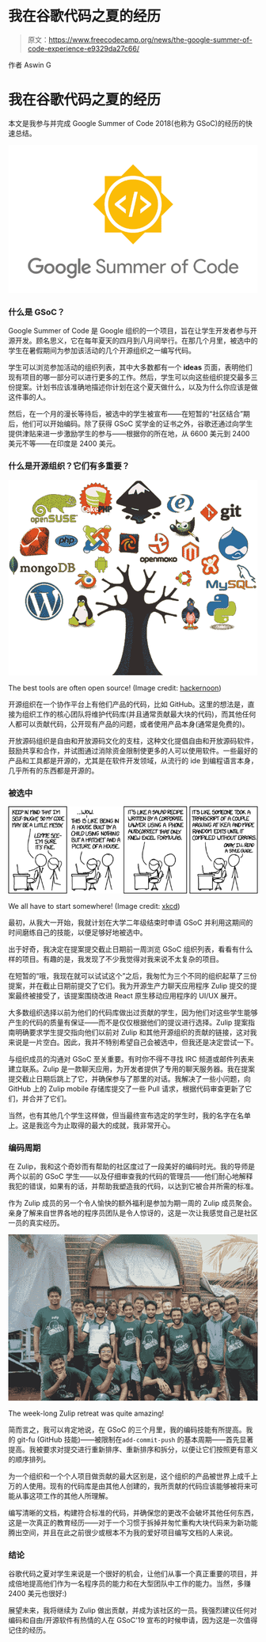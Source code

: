 # 我在谷歌代码之夏的经历

> 原文：<https://www.freecodecamp.org/news/the-google-summer-of-code-experience-e9329da27c66/>

作者 Aswin G

# 我在谷歌代码之夏的经历

本文是我参与并完成 Google Summer of Code 2018(也称为 GSoC)的经历的快速总结。

![dQWqLEerkgkz8Gu89J3gUymNppjOy2ZscfM4](img/a6c710a7116913aaeeed4f0716e02526.png)

### 什么是 GSoC？

Google Summer of Code 是 Google 组织的一个项目，旨在让学生开发者参与开源开发。顾名思义，它在每年夏天的四月到八月间举行。在那几个月里，被选中的学生在暑假期间为参加该活动的几个开源组织之一编写代码。

学生可以浏览参加活动的组织列表，其中大多数都有一个 **ideas** 页面，表明他们现有项目的哪一部分可以进行更多的工作。然后，学生可以向这些组织提交最多三份提案。计划书应该准确地描述你计划在这个夏天做什么，以及为什么你应该是做这件事的人。

然后，在一个月的漫长等待后，被选中的学生被宣布——在短暂的“社区结合”期后，他们可以开始编码。除了获得 GSoC 奖学金的证书之外，谷歌还通过向学生提供津贴来进一步激励学生的参与——根据你的所在地，从 6600 美元到 2400 美元不等——在印度是 2400 美元。

### 什么是开源组织？它们有多重要？

![67ID7G4pwqCBmyyLCJ2qAGSL7aixTT3IxZSY](img/090a088a93a90ab4040192339df71d38.png)

The best tools are often open source! (Image credit: [hackernoon](https://hackernoon.com/lessons-for-creating-good-open-source-software-1b7bbbc13b13))

开源组织在一个协作平台上有他们产品的代码，比如 GitHub。这里的想法是，直接为组织工作的核心团队将维护代码库(并且通常贡献最大块的代码)，而其他任何人都可以贡献代码，公开现有产品的问题，或者使用产品本身(通常是免费的)。

开放源码组织是自由和开放源码文化的支柱，这种文化提倡自由和开放源码软件，鼓励共享和合作，并试图通过消除资金限制使更多的人可以使用软件。一些最好的产品和工具都是开源的，尤其是在软件开发领域，从流行的 ide 到编程语言本身，几乎所有的东西都是开源的。

### 被选中

![RcNw3oCUXWpyZZJ9hLavh5MoSOzYavx4TWqe](img/55fb40dfc38d506c2585707928256337.png)

We all have to start somewhere! (Image credit: [xkcd](https://xkcd.com/))

最初，从我大一开始，我就计划在大学二年级结束时申请 GSoC 并利用这期间的时间磨练自己的技能，以便足够好地被选中。

出于好奇，我决定在提案提交截止日期前一周浏览 GSoC 组织列表，看看有什么样的项目。有趣的是，我发现了不少我觉得对我来说不太复杂的项目。

在短暂的“哦，我现在就可以试试这个”之后，我匆忙为三个不同的组织起草了三份提案，并在截止日期前提交了它们。我为开源生产力聊天应用程序 Zulip 提交的提案最终被接受了，该提案围绕改进 React 原生移动应用程序的 UI/UX 展开。

大多数组织选择以前为他们的代码库做出过贡献的学生，因为他们对这些学生能够产生的代码的质量有保证——而不是仅仅根据他们的提议进行选择。Zulip 提案指南明确要求学生提交指向他们以前对 Zulip 和其他开源组织的贡献的链接，这对我来说是一片空白。因此，我并不特别希望自己会被选中，但我还是决定尝试一下。

与组织成员的沟通对 GSoC 至关重要。有时你不得不寻找 IRC 频道或邮件列表来建立联系。Zulip 是一款聊天应用，为开发者提供了专用的聊天服务器。我在提案提交截止日期后跳上了它，并确保参与了那里的对话。我解决了一些小问题，向 GitHub 上的 Zulip mobile 存储库提交了一些 Pull 请求，根据代码审查更新了它们，并合并了它们。

当然，也有其他几个学生这样做，但当最终宣布选定的学生时，我的名字在名单上。这是我迄今为止取得的最大的成就，我非常开心。

### 编码周期

在 Zulip，我和这个奇妙而有帮助的社区度过了一段美好的编码时光。我的导师是两个以前的 GSoC 学生——以及仔细审查我的代码的管理员——他们耐心地解释我犯的错误，如果有的话，并帮助我塑造我的代码，以达到它被合并所需的标准。

作为 Zulip 成员的另一个令人愉快的额外福利是参加为期一周的 Zulip 成员聚会。亲身了解来自世界各地的程序员团队是令人惊讶的，这是一次让我感觉自己是社区一员的真实经历。

![-65OBR6C6FRClietbCkLkulrVEdsa743O2gt](img/6ca7c89ada81daa8fb0531cc039ea4bf.png)

The week-long Zulip retreat was quite amazing!

简而言之，我可以肯定地说，在 GSoC 的三个月里，我的编码技能有所提高。我的 git-fu (GitHub 技能)——被限制在`add-commit-push` 的基本周期——首先显著提高。我被要求对提交进行重新排序、重新排序和拆分，以便让它们按照更有意义的顺序排列。

为一个组织和一个个人项目做贡献的最大区别是，这个组织的产品被世界上成千上万的人使用。现有的代码库是由其他人创建的，我所贡献的代码应该能够被将来可能从事这项工作的其他人所理解。

编写清晰的文档，构建符合标准的代码，并确保您的更改不会破坏其他任何东西，这是一次真正的教育经历——对于一个习惯于拆掉并匆忙重构大块代码来为新功能腾出空间，并且在此之前很少或根本不为我的爱好项目编写文档的人来说。

### 结论

谷歌代码之夏对学生来说是一个很好的机会，让他们从事一个真正重要的项目，并成倍地提高他们作为一名程序员的能力和在大型团队中工作的能力。当然，多赚 2400 美元也很好:)

展望未来，我将继续为 Zulip 做出贡献，并成为该社区的一员。我强烈建议任何对编码和自由/开源软件有热情的人在 GSoC'19 宣布的时候申请，因为这是一次值得记住的经历。